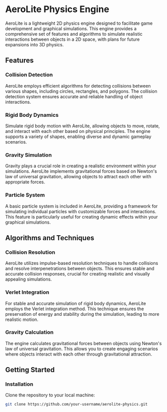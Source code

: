 # AeroLite Physics Engine

AeroLite is a lightweight 2D physics engine designed to facilitate game development and graphical simulations. This engine provides a comprehensive set of features and algorithms to simulate realistic interactions between objects in a 2D space, with plans for future expansions into 3D physics.

## Features

### Collision Detection

AeroLite employs efficient algorithms for detecting collisions between various shapes, including circles, rectangles, and polygons. The collision detection system ensures accurate and reliable handling of object interactions.

### Rigid Body Dynamics

Simulate rigid body motion with AeroLite, allowing objects to move, rotate, and interact with each other based on physical principles. The engine supports a variety of shapes, enabling diverse and dynamic gameplay scenarios.

### Gravity Simulation

Gravity plays a crucial role in creating a realistic environment within your simulations. AeroLite implements gravitational forces based on Newton's law of universal gravitation, allowing objects to attract each other with appropriate forces.

### Particle System

A basic particle system is included in AeroLite, providing a framework for simulating individual particles with customizable forces and interactions. This feature is particularly useful for creating dynamic effects within your graphical simulations.

## Algorithms and Techniques

### Collision Resolution

AeroLite utilizes impulse-based resolution techniques to handle collisions and resolve interpenetrations between objects. This ensures stable and accurate collision responses, crucial for creating realistic and visually appealing simulations.

### Verlet Integration

For stable and accurate simulation of rigid body dynamics, AeroLite employs the Verlet integration method. This technique ensures the preservation of energy and stability during the simulation, leading to more realistic motion.

### Gravity Calculation

The engine calculates gravitational forces between objects using Newton's law of universal gravitation. This allows you to create engaging scenarios where objects interact with each other through gravitational attraction.

## Getting Started

### Installation

Clone the repository to your local machine:

```bash
git clone https://github.com/your-username/aerolite-physics.git
